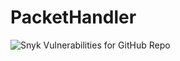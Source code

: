# PacketHandler

![Snyk Vulnerabilities for GitHub Repo](https://img.shields.io/snyk/vulnerabilities/github/neo-hornberger/PacketHandler?logo=snyk&style=flat-square)
